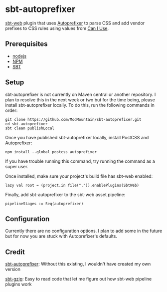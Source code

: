 # sbt-autoprefixer
[sbt-web](https://github.com/sbt/sbt-web) plugin that uses [Autoprefixer](https://github.com/postcss/autoprefixer) to parse CSS and add vendor prefixes to CSS rules using values from [Can I Use](http://caniuse.com). 

## Prerequisites
- [nodejs](https://nodejs.org/en/)
- [NPM](https://www.npmjs.com/)
- [SBT](http://www.scala-sbt.org/)

## Setup
sbt-autoprefixer is not currently on Maven central or another repository. I plan to resolve this in the next week or two but for the time being, please install sbt-autoprefixer locally. To do this, run the following commands in order:

```
git clone https://github.com/ModMountain/sbt-autoprefixer.git
cd sbt-autoprefixer
sbt clean publishLocal
```

Once you have published sbt-autoprefixer locally, install PostCSS and Autoprefixer:
```
npm install --global postcss autoprefixer
```
If you have trouble running this command, try running the command as a super user.

Once installed, make sure your project's build file has sbt-web enabled:
```
lazy val root = (project.in file(".")).enablePlugins(SbtWeb)
```

Finally, add sbt-autoprefixer to the sbt-web asset pipeline:
```
pipelineStages := Seq(autoprefixer)
```

## Configuration
Currently there are no configuration options. I plan to add some in the future but for now you are stuck with Autoprefixer's defaults.

## Credit
[sbt-autoprefixer](https://github.com/matthewrennie/sbt-autoprefixer): Without this existing, I wouldn't have created my own version

[sbt-gzip](https://github.com/sbt/sbt-gzip): Easy to read code that let me figure out how sbt-web pipeline plugins work

